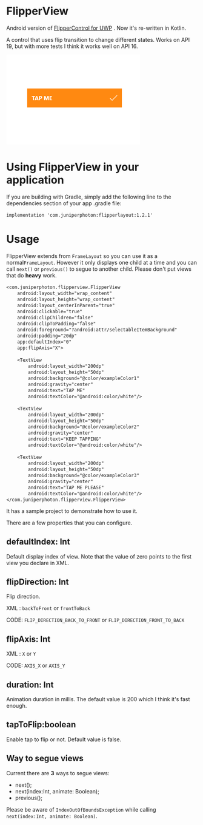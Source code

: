 # FlipperView
Android version of [FlipperControl for UWP](https://github.com/JuniperPhoton/FlipperControl) . Now it's re-written in Kotlin.

A control that uses flip transition to change different states.
Works on API 19, but with more tests I think it works well on API 16.

![](https://github.com/JuniperPhoton/FlipperControl/blob/master/demo.gif)

# Using FlipperView in your application
If you are building with Gradle, simply add the following line to the dependencies section of your app .gradle file:

```
implementation 'com.juniperphoton:flipperlayout:1.2.1'
```

# Usage
FlipperView extends from `FrameLayout` so you can use it as a normal`FrameLayout`. However it only displays one child at a time and you can call `next()` or `previous()` to segue to another child. Please don't put views that do **heavy** work.

    <com.juniperphoton.flipperview.FlipperView
        android:layout_width="wrap_content"
        android:layout_height="wrap_content"
        android:layout_centerInParent="true"
        android:clickable="true"
        android:clipChildren="false"
        android:clipToPadding="false"
        android:foreground="?android:attr/selectableItemBackground"
        android:padding="20dp"
        app:defaultIndex="0"
        app:flipAxis="X">
    
        <TextView
            android:layout_width="200dp"
            android:layout_height="50dp"
            android:background="@color/exampleColor1"
            android:gravity="center"
            android:text="TAP ME"
            android:textColor="@android:color/white"/>
    
        <TextView
            android:layout_width="200dp"
            android:layout_height="50dp"
            android:background="@color/exampleColor2"
            android:gravity="center"
            android:text="KEEP TAPPING"
            android:textColor="@android:color/white"/>
    
        <TextView
            android:layout_width="200dp"
            android:layout_height="50dp"
            android:background="@color/exampleColor3"
            android:gravity="center"
            android:text="TAP ME PLEASE"
            android:textColor="@android:color/white"/>
    </com.juniperphoton.flipperview.FlipperView>

It has a sample project to demonstrate how to use it.

There are a few properties that you can configure.

## defaultIndex: Int
Default display index of view. Note that the value of zero points to the first view you declare in XML.

## flipDirection: Int
Flip direction. 

XML : `backToFront` or `frontToBack`

CODE: `FLIP_DIRECTION_BACK_TO_FRONT` or `FLIP_DIRECTION_FRONT_TO_BACK`

## flipAxis: Int

XML : `X` or `Y`

CODE: `AXIS_X` or `AXIS_Y`

## duration: Int
Animation duration in millis. The default value is 200 which I think it's fast enough.

## tapToFlip:boolean
Enable tap to flip or not. Default value is false.

## Way to segue views

Current there are **3** ways to segue views:

- next();
- next(index:Int, animate: Boolean);
- previous();

Please be aware of `IndexOutOfBoundsException` while calling `next(index:Int, animate: Boolean)`.
